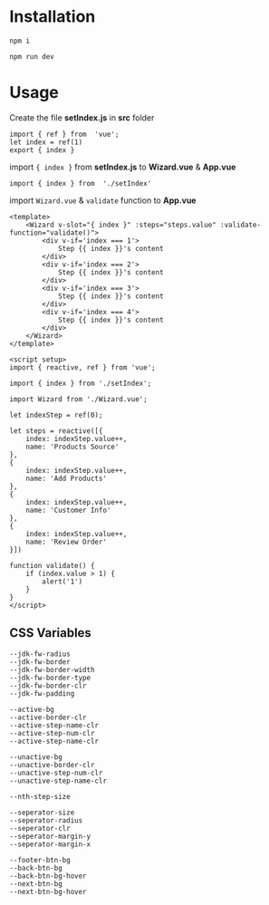 # Installation

    npm i

    npm run dev

# Usage

Create the file **setIndex.js** in **src** folder

    import { ref } from  'vue';
    let index = ref(1)
    export { index }


import `{ index }` from **setIndex.js**  to **Wizard.vue** & **App.vue**

    import { index } from  './setIndex'


import `Wizard.vue` & `validate` function to **App.vue**

  

    <template>
	    <Wizard v-slot="{ index }" :steps="steps.value" :validate-function="validate()">
            <div v-if='index === 1'>
                Step {{ index }}'s content
            </div>
            <div v-if='index === 2'>
                Step {{ index }}'s content
            </div>
            <div v-if='index === 3'>
                Step {{ index }}'s content
            </div>
            <div v-if='index === 4'>
                Step {{ index }}'s content
            </div>
	    </Wizard>
    </template>
    
    <script setup>
    import { reactive, ref } from 'vue';
    
    import { index } from './setIndex';

    import Wizard from './Wizard.vue';
    
    let indexStep = ref(0);
    
    let steps = reactive([{
	    index: indexStep.value++,
	    name: 'Products Source'
    },
    {
	    index: indexStep.value++, 
	    name: 'Add Products'
    },
    {
	    index: indexStep.value++,
	    name: 'Customer Info'
    },
    {
	    index: indexStep.value++,
	    name: 'Review Order'
    }])
    
    function validate() {
        if (index.value > 1) {
            alert('1')
        }
    }
    </script>

## CSS Variables

    --jdk-fw-radius
    --jdk-fw-border
    --jdk-fw-border-width
    --jdk-fw-border-type
    --jdk-fw-border-clr
    --jdk-fw-padding
    
    --active-bg
    --active-border-clr
    --active-step-name-clr
    --active-step-num-clr
    --active-step-name-clr
    
    --unactive-bg
    --unactive-border-clr
    --unactive-step-num-clr
    --unactive-step-name-clr
    
    --nth-step-size
    
    --seperator-size
    --seperator-radius
    --seperator-clr
    --seperator-margin-y
    --seperator-margin-x
	
	--footer-btn-bg
	--back-btn-bg
	--back-btn-bg-hover
	--next-btn-bg
	--next-btn-bg-hover
    
    
    

